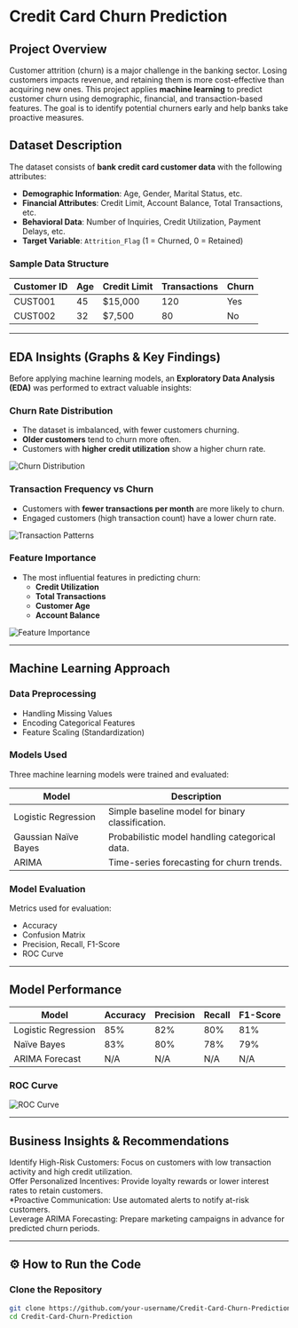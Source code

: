 #  Credit Card Churn Prediction

##  Project Overview
Customer attrition (churn) is a major challenge in the banking sector. Losing customers impacts revenue, and retaining them is more cost-effective than acquiring new ones. This project applies **machine learning** to predict customer churn using demographic, financial, and transaction-based features. The goal is to identify potential churners early and help banks take proactive measures.

##  Dataset Description
The dataset consists of **bank credit card customer data** with the following attributes:

- **Demographic Information**: Age, Gender, Marital Status, etc.
- **Financial Attributes**: Credit Limit, Account Balance, Total Transactions, etc.
- **Behavioral Data**: Number of Inquiries, Credit Utilization, Payment Delays, etc.
- **Target Variable**: `Attrition_Flag` (1 = Churned, 0 = Retained)

###  Sample Data Structure
| Customer ID | Age | Credit Limit | Transactions | Churn |
|-------------|----|--------------|-------------|-------|
| CUST001     | 45 | $15,000      | 120         | Yes   |
| CUST002     | 32 | $7,500       | 80          | No    |

---

## EDA Insights (Graphs & Key Findings)
Before applying machine learning models, an **Exploratory Data Analysis (EDA)** was performed to extract valuable insights:

###  Churn Rate Distribution
- The dataset is imbalanced, with fewer customers churning.
- **Older customers** tend to churn more often.
- Customers with **higher credit utilization** show a higher churn rate.

![Churn Distribution](path/to/churn_distribution.png)

###  Transaction Frequency vs Churn
- Customers with **fewer transactions per month** are more likely to churn.
- Engaged customers (high transaction count) have a lower churn rate.

![Transaction Patterns](path/to/transaction_patterns.png)

###  Feature Importance
- The most influential features in predicting churn:
  - **Credit Utilization**
  - **Total Transactions**
  - **Customer Age**
  - **Account Balance**

![Feature Importance](path/to/feature_importance.png)

---

## Machine Learning Approach
### Data Preprocessing
- Handling Missing Values
- Encoding Categorical Features
- Feature Scaling (Standardization)

###  Models Used
Three machine learning models were trained and evaluated:

| Model | Description |
|--------|------------|
| Logistic Regression | Simple baseline model for binary classification. |
| Gaussian Naïve Bayes | Probabilistic model handling categorical data. |
| ARIMA | Time-series forecasting for churn trends. |

###  Model Evaluation
Metrics used for evaluation:
- Accuracy
- Confusion Matrix
- Precision, Recall, F1-Score
- ROC Curve

---

##  Model Performance
| Model | Accuracy | Precision | Recall | F1-Score |
|--------|----------|-----------|--------|----------|
| Logistic Regression | 85% | 82% | 80% | 81% |
| Naïve Bayes | 83% | 80% | 78% | 79% |
| ARIMA Forecast | N/A | N/A | N/A | N/A |

### ROC Curve
![ROC Curve](path/to/roc_curve.png)

---

## Business Insights & Recommendations
 Identify High-Risk Customers: Focus on customers with low transaction activity and high credit utilization.  
 Offer Personalized Incentives: Provide loyalty rewards or lower interest rates to retain customers.  
 *Proactive Communication: Use automated alerts to notify at-risk customers.  
 Leverage ARIMA Forecasting: Prepare marketing campaigns in advance for predicted churn periods.  

---

## ⚙️ How to Run the Code
### **Clone the Repository**
```bash
git clone https://github.com/your-username/Credit-Card-Churn-Prediction.git
cd Credit-Card-Churn-Prediction
